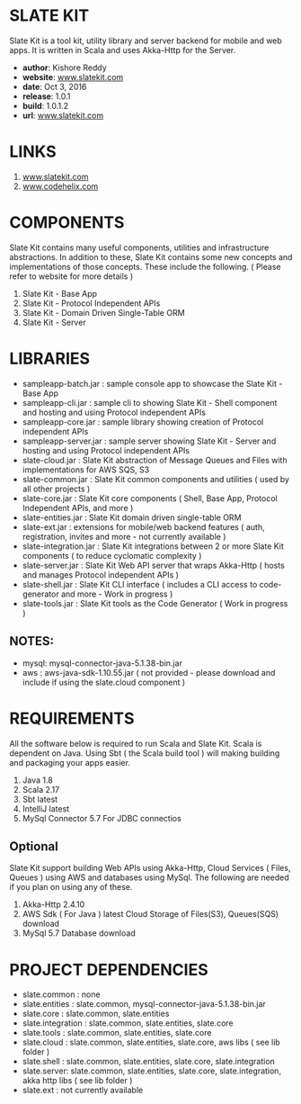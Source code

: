 # SLATE KIT
Slate Kit is a tool kit, utility library and server backend for mobile and web apps. 
It is written in Scala and uses Akka-Http for the Server. 


- **author**: Kishore Reddy
- **website**: www.slatekit.com 
- **date**: Oct 3, 2016
- **release**: 1.0.1
- **build**: 1.0.1.2
- **url**: www.slatekit.com


# LINKS
1. www.slatekit.com
2. www.codehelix.com 



# COMPONENTS
Slate Kit contains many useful components, utilities and infrastructure abstractions.
In addition to these, Slate Kit contains some new concepts and implementations of those
concepts. These include the following. ( Please refer to website for more details )

1. Slate Kit - Base App 
2. Slate Kit - Protocol Independent APIs
3. Slate Kit - Domain Driven Single-Table ORM 
4. Slate Kit - Server 



# LIBRARIES
- sampleapp-batch.jar    : sample console app to showcase the Slate Kit - Base App   
- sampleapp-cli.jar      : sample cli to showing Slate Kit - Shell component and hosting and using Protocol independent APIs 
- sampleapp-core.jar     : sample library showing creation of Protocol independent APIs
- sampleapp-server.jar   : sample server showing Slate Kit - Server and hosting and using Protocol independent APIs 
- slate-cloud.jar        : Slate Kit abstraction of Message Queues and Files with implementations for AWS SQS, S3 
- slate-common.jar       : Slate Kit common components and utilities ( used by all other projects ) 
- slate-core.jar         : Slate Kit core components ( Shell, Base App, Protocol Independent APIs, and more ) 
- slate-entities.jar     : Slate Kit domain driven single-table ORM        
- slate-ext.jar          : extensions for mobile/web backend features ( auth, registration, invites and more - not currently available )
- slate-integration.jar  : Slate Kit integrations between 2 or more Slate Kit components ( to reduce cyclomatic complexity )
- slate-server.jar       : Slate Kit Web API server that wraps Akka-Http ( hosts and manages Protocol independent APIs )
- slate-shell.jar        : Slate Kit CLI interface ( includes a CLI access to code-generator and more - Work in progress ) 
- slate-tools.jar        : Slate Kit tools as the Code Generator ( Work in progress ) 

## NOTES:
- mysql: mysql-connector-java-5.1.38-bin.jar 
- aws  : aws-java-sdk-1.10.55.jar ( not provided - please download and include if using the slate.cloud component )



# REQUIREMENTS
All the software below is required to run Scala and Slate Kit. Scala is dependent on Java. 
Using Sbt ( the Scala build tool ) will making building and packaging your apps easier.

1. Java	            1.8	
2. Scala	        2.17
3. Sbt	            latest
4. IntelliJ	        latest 
5. MySql Connector	5.7	For JDBC connectios 


## Optional
Slate Kit support building Web APIs using Akka-Http, Cloud Services ( Files, Queues ) using AWS and databases using MySql. 
The following are needed if you plan on using any of these.

1. Akka-Http	2.4.10 
2. AWS Sdk ( For Java )	latest	Cloud Storage of Files(S3), Queues(SQS)	download
3. MySql 5.7	Database	download


# PROJECT DEPENDENCIES
- slate.common : none
- slate.entities : slate.common, mysql-connector-java-5.1.38-bin.jar
- slate.core : slate.common, slate.entities 
- slate.integration : slate.common, slate.entities, slate.core
- slate.tools : slate.common, slate.entities, slate.core
- slate.cloud : slate.common, slate.entities, slate.core, aws libs ( see lib folder )
- slate.shell : slate.common, slate.entities, slate.core, slate.integration
- slate.server: slate.common, slate.entities, slate.core, slate.integration,  akka http libs ( see lib folder ) 
- slate.ext : not currently available

